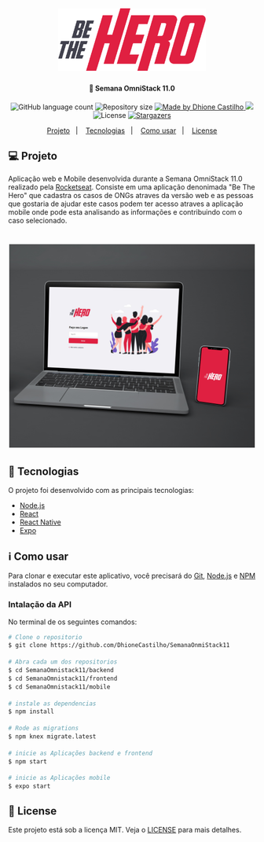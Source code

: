 <h1 align="center">
    <img alt="BeTheHero" title="#BeTheHero" src="frontend/src/assets/logo.svg" width="300px" />
</h1>

<h4 align="center"> 
	 🚀 Semana OmniStack 11.0
</h4>
<p align="center">
  <img alt="GitHub language count" src="https://img.shields.io/github/languages/count/DhioneCastilhoBarbosa/SemanaOnmiStack11?color=%2304D361">

  <img alt="Repository size" src="https://img.shields.io/github/repo-size/DhioneCastilhoBarbosa/SemanaOnmiStack11">
	
  <a href="https://www.linkedin.com/in/dhione-castilho-barbosa-45462961/">
    <img alt="Made by Dhione Castilho" src="https://img.shields.io/badge/made%20by-DhioneCastilho-%2304D361">
  </a>

<a aria-label="Completed" href="https://rocketseat.com.br">
    <img src="https://img.shields.io/badge/OmniStack-done-green?logo=data:image/png;base64,iVBORw0KGgoAAAANSUhEUgAAABAAAAAQCAMAAAAoLQ9TAAAALVBMVEVHcExxWsF0XMJzXMJxWcFsUsD///9jRrzY0u6Xh9Gsn9n39fyMecy0qd2bjNJWBT0WAAAABHRSTlMA2Do606wF2QAAAGlJREFUGJVdj1cWwCAIBLEsRU3uf9xobDH8+GZwUYi8i6ucJwrxKE+7D0G9Q4vlYqtmCSjndr4CgCgzlyFgfKfKCVO0LrPKjmiqMxGXkJwNnXskqWG+1oSM+BSwD8f29YLNjvx/OQrn+g99oQSoNmt3PgAAAABJRU5ErkJggg=="></img>
  </a>
  <img alt="License" src="https://img.shields.io/badge/license-MIT-brightgreen">
   <a href="https://github.com/DhioneCastilhoBarbosa/SemanaOnmiStack11/stargazers">
    <img alt="Stargazers" src="https://img.shields.io/github/stars/DhioneCastilhoBarbosa/SemanaOnmiStack11?style=social">
  </a>
</p>

<p align="center">
  <a href="#-Projeto">Projeto</a>&nbsp;&nbsp;&nbsp;|&nbsp;&nbsp;&nbsp;
  <a href="#-Tecnologias">Tecnologias</a>&nbsp;&nbsp;&nbsp;|&nbsp;&nbsp;&nbsp;
  <a href="#-Como usar">Como usar</a>&nbsp;&nbsp;&nbsp;|&nbsp;&nbsp;&nbsp;
  <a href="#memo-license">License</a>
</p>

## 💻 Projeto

Aplicação web e Mobile desenvolvida durante a Semana OmniStack 11.0 realizado pela [Rocketseat](https://rocketseat.com.br/). Consiste em uma aplicação denonimada "Be The Hero" que cadastra os casos de ONGs atraves da versão web e as pessoas que gostaria de ajudar este casos podem ter acesso atraves a aplicação mobile onde pode esta analisando as informações e contribuindo com o caso selecionado.

<h1 align="center">
    <img alt="Login-Page" title="Login-Page" src="frontend/src/assets/mockup.jpg" width="500px" />
</h1>


## 🚀 Tecnologias 

O projeto foi desenvolvido com as principais tecnologias:

- [Node.js](https://nodejs.org/en/) 
- [React](https://reactjs.org)
- [React Native](https://facebook.github.io/react-native/)
- [Expo](https://expo.io/)



## :information_source: Como usar

Para clonar e executar este aplicativo, você precisará do [Git](https://git-scm.com), [Node.js](https://nodejs.org/en/) e [NPM](https://docs.npmjs.com) instalados no seu computador.



### Intalação da API

No terminal de os seguintes comandos:
```bash
# Clone o repositorio
$ git clone https://github.com/DhioneCastilho/SemanaOnmiStack11

# Abra cada um dos repositorios 
$ cd SemanaOmnistack11/backend
$ cd SemanaOmnistack11/frontend
$ cd SemanaOmnistack11/mobile

# instale as dependencias
$ npm install

# Rode as migrations
$ npm knex migrate.latest 

# inicie as Aplicações backend e frontend
$ npm start

# inicie as Aplicações mobile
$ expo start
```

## :memo: License

Este projeto está sob a licença MIT. Veja o [LICENSE](LICENSE.md) para mais detalhes.
